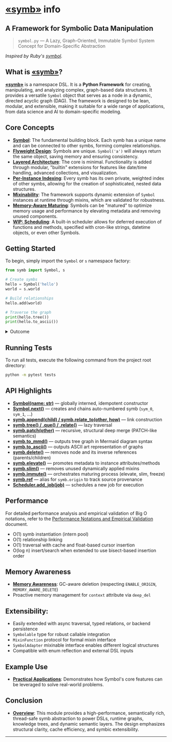 # [«symb»](https://github.com/ikko/symb/blob/master/README.md) info

## **A Framework for Symbolic Data Manipulation**

> `symbol.py` — A Lazy, Graph-Oriented, Immutable Symbol System Concept for Domain-Specific Abstraction

_Inspired by Ruby's [symbol](https://ruby-doc.org/core-2.5.3/Symbol.html)._

## What is [«symb»](https://github.com/ikko/symb/blob/master/README.md)?

[**«symb»**](https://github.com/ikko/symb/blob/master/README.md) is a namespace DSL. It is a **Python Framework** for creating, manipulating, and analyzing complex, graph-based data structures. It provides a versatile `Symbol` object that serves as a node in a dynamic, directed acyclic graph (DAG). The framework is designed to be lean, modular, and extensible, making it suitable for a wide range of applications, from data science and AI to domain-specific modeling.


## Core Concepts

-   **[Symbol](topics/1_symb_fundamental_building_block/index.md)**: The fundamental building block. Each symb has a unique name and can be connected to other symbs, forming complex relationships.
-   **[Flyweight Design](topics/2_flyweight_design/index.md)**: Symbols are unique. `Symbol('a')` will always return the same object, saving memory and ensuring consistency.
-   **[Layered Architecture](topics/3_layered_architecture/index.md)**: The core is minimal. Functionality is added through modular, "builtin" extensions for features like date/time handling, advanced collections, and visualization.
-   **[Per-Instance Indexing](topics/4_per_instance_indexing/index.md)**: Every symb has its own private, weighted index of other symbs, allowing for the creation of sophisticated, nested data structures.
-   **[Mixinability](topics/5_mixinability/index.md)**: The framework supports dynamic extension of `Symbol` instances at runtime through mixins, which are validated for robustness.
-   **[Memory-Aware Maturing](topics/6_memory_aware_maturing/index.md)**: Symbols can be "matured" to optimize memory usage and performance by elevating metadata and removing unused components.
-   **[WIP: Scheduling](topics/7_scheduling/index.md)**: A built-in scheduler allows for deferred execution of functions and methods, specified with cron-like strings, datetime objects, or even other Symbols.


Getting Started
---------------
To begin, simply import the `Symbol` or `s` namespace factory:

```python
from symb import Symbol, s

# Create symbs
hello = Symbol('hello')
world = s.world

# Build relationships
hello.add(world)

# Traverse the graph
print(hello.tree())
print(hello.to_ascii())
```
<details>
<summary>Outcome</summary>

```text
[<Symbol: hello>, <Symbol: world>]
- hello
  - world
```
</details>

Running Tests
-------------
To run all tests, execute the following command from the project root directory:

```bash
python -m pytest tests
```


API Highlights
--------------
- **[Symbol(name: str)](topics/8_api_highlights/index.md#symbname-str-globally-interned-idempotent-constructor)** — globally interned, idempotent constructor
- **[Symbol.next()](topics/8_api_highlights/index.md#symbnext-creates-and-chains-auto-numbered-symbs)** — creates and chains auto-numbered symb (`sym_0`, `sym_1`, …)
- **[symb.append(child) / symb.relate_to(other, how)](topics/8_api_highlights/index.md#symbappendchild--symbrelate_toother-how-link-construction)** — link construction
- **[symb.tree() / .que() / .relate()](topics/8_api_highlights/index.md#symbtree--que--relate-lazy-traversal)** — lazy traversal
- **[symb.patch(other)](topics/8_api_highlights/index.md#symbpatchother-recursive-structural-deep-merge)** — recursive, structural deep merge (PATCH-like semantics)
- **[symb.to_mmd()](topics/8_api_highlights/index.md#symbto_mmd-outputs-tree-graph-in-mermaid-diagram-syntax)** — outputs tree graph in Mermaid diagram syntax
- **[symb.to_ascii()](topics/8_api_highlights/index.md#symbto_ascii-outputs-ascii-art-representation-of-graphs)** — outputs ASCII art representation of graphs
- **[symb.delete()](topics/8_api_highlights/index.md#symbdelete-removes-node-and-its-inverse-references)** — removes node and its inverse references (parents/children)
- **[symb.elevate()](topics/8_api_highlights/index.md#symbelevate-promotes-metadata-to-instance-attributesmethods)** — promotes metadata to instance attributes/methods
- **[symb.slim()](topics/8_api_highlights/index.md#symbslim-removes-unused-dynamically-applied-mixins)** — removes unused dynamically applied mixins
- **[symb.immute()](topics/8_api_highlights/index.md#symbimmute-orchestrates-maturing-process-elevate-slim-freeze)** — orchestrates maturing process (elevate, slim, freeze)
- **[symb.ref](topics/8_api_highlights/index.md#symbref-alias-for-symborigin-to-track-source-provenance)** — alias for `symb.origin` to track source provenance
- **[Scheduler.add_job(job)](topics/8_api_highlights/index.md#scheduleradd_jobjob-schedules-a-new-job-for-execution)** — schedules a new job for execution

Performance
-----------
For detailed performance analysis and empirical validation of Big O notations, refer to the [Performance Notations and Empirical Validation](docs/notations.md) document.

- O(1) symb instantiation (intern pool)
- O(1) relationship linking
- O(1) traversal with cache and float-based cursor insertion
- O(log n) insert/search when extended to use bisect-based insertion order

Memory Awareness
----------------
-   **[Memory Awareness](topics/10_memory_awareness/index.md)**: GC-aware deletion (respecting `ENABLE_ORIGIN`, `MEMORY_AWARE_DELETE`)
-   Proactive memory management for `context` attribute via `deep_del`

Extensibility:
-------------
- Easily extended with async traversal, typed relations, or backend persistence
- `Symbolable` type for robust callable integration
- `MixinFunction` protocol for formal mixin interface
- `SymbolAdapter` mixinable interface enables different logical structures
- Compatible with enum reflection and external DSL inputs

Example Use
-----------
- **[Practical Applications](topics/12_example_use/index.md)**: Demonstrates how Symbol's core features can be leveraged to solve real-world problems.

Conclusion
----------
- **[Overview](topics/13_conclusion/index.md)**: This module provides a high-performance, semantically rich, thread-safe symb abstraction to power DSLs, runtime graphs, knowledge trees, and dynamic semantic layers. The design emphasizes structural clarity, cache efficiency, and symbic extensibility.

---
